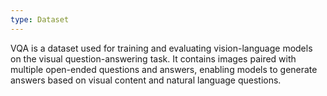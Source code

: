 ```yaml
---
type: Dataset
---
```


VQA is a dataset used for training and evaluating vision-language models on the visual question-answering task. It contains images paired with multiple open-ended questions and answers, enabling models to generate answers based on visual content and natural language questions.
